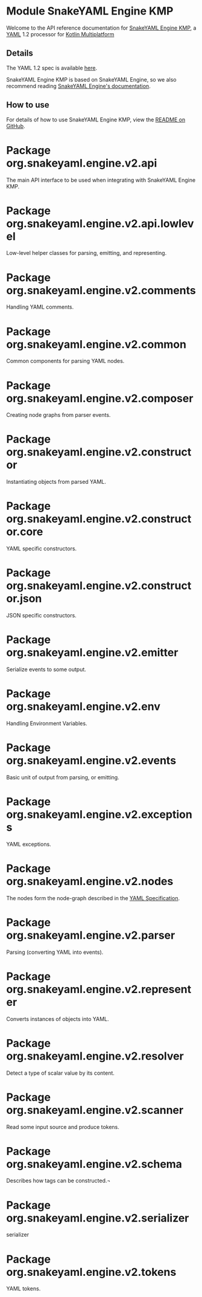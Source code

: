 # Module SnakeYAML Engine KMP

Welcome to the API reference documentation for
[SnakeYAML Engine KMP](https://github.com/krzema12/snakeyaml-engine-kmp),
a
[YAML](http://yaml.org)
1.2 processor for
[Kotlin Multiplatform](https://kotlinlang.org/docs/multiplatform.html)

## Details

The YAML 1.2 spec is available [here](https://yaml.org/spec/1.2.2/).

SnakeYAML Engine KMP is based on SnakeYAML Engine, so we also recommend reading
[SnakeYAML Engine's documentation](https://bitbucket.org/snakeyaml/snakeyaml-engine/wiki/Documentation).

## How to use

For details of how to use SnakeYAML Engine KMP, view the
[README on GitHub](https://github.com/krzema12/snakeyaml-engine-kmp?tab=readme-ov-file#snakeyaml-engine-kmp).

# Package org.snakeyaml.engine.v2.api

The main API interface to be used when integrating with SnakeYAML Engine KMP.

# Package org.snakeyaml.engine.v2.api.lowlevel

Low-level helper classes for parsing, emitting, and representing.

# Package org.snakeyaml.engine.v2.comments

Handling YAML comments.

# Package org.snakeyaml.engine.v2.common

Common components for parsing YAML nodes.

# Package org.snakeyaml.engine.v2.composer

Creating node graphs from parser events.

# Package org.snakeyaml.engine.v2.constructor

Instantiating objects from parsed YAML.

# Package org.snakeyaml.engine.v2.constructor.core

YAML specific constructors.

# Package org.snakeyaml.engine.v2.constructor.json

JSON specific constructors.

# Package org.snakeyaml.engine.v2.emitter

Serialize events to some output.

# Package org.snakeyaml.engine.v2.env

Handling Environment Variables.

# Package org.snakeyaml.engine.v2.events

Basic unit of output from parsing, or emitting.

# Package org.snakeyaml.engine.v2.exceptions

YAML exceptions.

# Package org.snakeyaml.engine.v2.nodes

The nodes form the node-graph described in the [YAML Specification](https://yaml.org/spec/1.2/spec.html).

# Package org.snakeyaml.engine.v2.parser

Parsing (converting YAML into events).

# Package org.snakeyaml.engine.v2.representer

Converts instances of objects into YAML.

# Package org.snakeyaml.engine.v2.resolver

Detect a type of scalar value by its content.

# Package org.snakeyaml.engine.v2.scanner

Read some input source and produce tokens.

# Package org.snakeyaml.engine.v2.schema

Describes how tags can be constructed.¬

# Package org.snakeyaml.engine.v2.serializer

serializer

# Package org.snakeyaml.engine.v2.tokens

YAML tokens.
